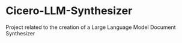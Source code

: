 # Cicero-LLM-Synthesizer
Project related to the creation of a Large Language Model Document Synthesizer
